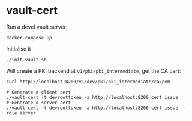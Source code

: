 # vault-cert

Run a devel vault server:
```
docker-compose up
```

Initialise it
```
./init-vault.sh
```

Will create a PKI backend at `v1/pki/pki_intermediate`, get the CA cert:
```
curl http://localhost:8200/v1/dev/pki/pki_intermediate/ca/pem
```

```
# Generate a client cert
./vault-cert -t devroottoken -a http://localhost:8200 cert issue
# Generate a server cert
./vault-cert -t devroottoken -a http://localhost:8200 cert issue --role server
```
